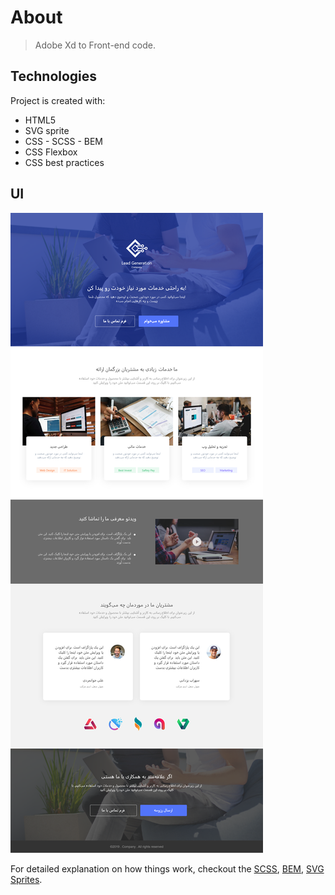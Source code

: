 # About

> Adobe Xd to Front-end code. 

## Technologies

Project is created with:

- HTML5
- SVG sprite
- CSS - SCSS - BEM
- CSS Flexbox
- CSS best practices

## UI

![screen](design/desktop.png)

For detailed explanation on how things work, checkout the [SCSS](https://sass-lang.com/), [BEM](https://css-tricks.com/bem-101/), [SVG Sprites](https://css-tricks.com/svg-sprites-use-better-icon-fonts/).
